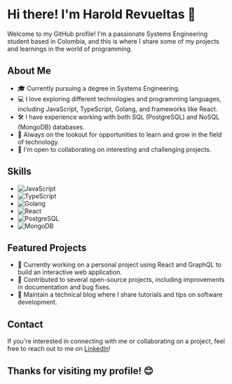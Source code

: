 # Hi there! I'm Harold Revueltas 👋

Welcome to my GitHub profile! I'm a passionate Systems Engineering student based in Colombia, and this is where I share some of my projects and learnings in the world of programming.

## About Me
- 🎓 Currently pursuing a degree in Systems Engineering.
- 💻 I love exploring different technologies and programming languages, including JavaScript, TypeScript, Golang, and frameworks like React.
- 🛠️ I have experience working with both SQL (PostgreSQL) and NoSQL (MongoDB) databases.
- 🌱 Always on the lookout for opportunities to learn and grow in the field of technology.
- 🤝 I'm open to collaborating on interesting and challenging projects.

## Skills
- ![JavaScript](https://img.shields.io/badge/-JavaScript-yellow?logo=javascript&logoColor=white)
- ![TypeScript](https://img.shields.io/badge/-TypeScript-blue?logo=typescript&logoColor=white)
- ![Golang](https://img.shields.io/badge/-Golang-00ADD8?logo=go&logoColor=white)
- ![React](https://img.shields.io/badge/-React-61DAFB?logo=react&logoColor=white)
- ![PostgreSQL](https://img.shields.io/badge/-PostgreSQL-336791?logo=postgresql&logoColor=white)
- ![MongoDB](https://img.shields.io/badge/-MongoDB-47A248?logo=mongodb&logoColor=white)

## Featured Projects
- 🚀 Currently working on a personal project using React and GraphQL to build an interactive web application.
- 🔧 Contributed to several open-source projects, including improvements in documentation and bug fixes.
- 📝 Maintain a technical blog where I share tutorials and tips on software development.

## Contact
If you're interested in connecting with me or collaborating on a project, feel free to reach out to me on [LinkedIn](https://www.linkedin.com/in/harold-revueltas-gomez/)!

## Thanks for visiting my profile! 😊
